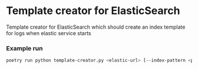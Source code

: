 # Template creator for ElasticSearch

Template creator for ElasticSearch which should create an index template for logs when elastic service starts

### Example run
```bash
poetry run python template-creator.py <elastic-url> [--index-pattern <pattern>] [--template-name <template-name>] [--shard-size-per-index <num-of-shards>]
```